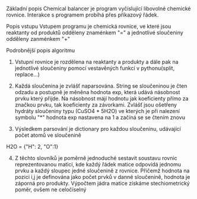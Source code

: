 Základní popis
Chemical balancer je program vyčíslující libovolné chemické rovnice. Interakce s programem probíhá přes příkazový řádek. 

Popis vstupu
Vstupem programu je chemická rovnice, ve které jsou reaktanty od produktů odděleny znaménkem "=" a jednotlivé sloučeniny odděleny zanménkem "+"

Podrobnější popis algoritmu

1) Vstupní rovnice je rozdělena na reaktanty a produkty a dále pak na jednotlivé sloučeniny pomocí vestavěných funkcí v pythonu(split, replace...)

2) Každá sloučenina je zvlášť naparsována. String se sloučeninou je čten odzadu a postupně je měněna hodnota exp, která udává násobnost prvku který přijde. Na násobnost májí hodnotu jak koeficienty přímo za značkou prvku, tak koeficienty za závorkami. Zvlášť jsou ošetřeny hydráty sloučeniny typu (CuSO4 * 5H2O) ve kterých je při nalezení symbolu "*" hodnota exp nastavena na 1 a začíná se se čtením znovu

3) Výsledkem parsování je dictionary pro každou sloučeninu, udávající počet atomů ve sloučenině

H2O = {"H": 2, "O":1}

4) Z těchto slovníků je poměrně jednoduché sestavit soustavu rovnic reprezentovanou maticí, kde každý řádek matice odpovídá jednomu prvku a každý sloupec jedné sloučenině z rovnice. Přičemž hodnota na pozici i,j je definována jako počet prvků v danné sloučenině, hodnota je záporná pro produkty. Výpočtem jádra matice získáme stechiometrický poměr, ovšem ne celočíselný
